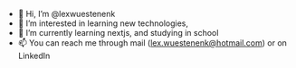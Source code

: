 - 👋 Hi, I’m @lexwuestenenk
- 👀 I’m interested in learning new technologies, 
- 🌱 I’m currently learning nextjs, and studying in school
- 📫 You can reach me through mail (lex.wuestenenk@hotmail.com) or on LinkedIn

<!---
lexwuestenenk/lexwuestenenk is a ✨ special ✨ repository because its `README.md` (this file) appears on your GitHub profile.
You can click the Preview link to take a look at your changes.
--->

